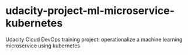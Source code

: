 # udacity-project-ml-microservice-kubernetes
Udacity Cloud DevOps training project: operationalize a machine learning microservice using kubernetes
